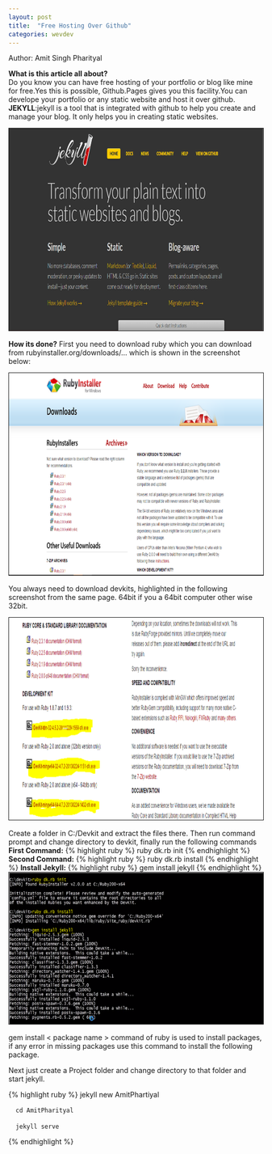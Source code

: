 ```yaml
---
layout: post
title:  "Free Hosting Over Github"
categories: wevdev
---
```

Author: Amit Singh Pharityal

<b>What is this article all about?</b><br>
Do you know you can have free hosting of your portfolio or blog like mine for free.Yes this is possible,
Github.Pages gives you this facility.You can develope your portfolio or any static website and host it over github.<br>
                            <b>JEKYLL</b>:jekyll is a tool that is integrated with github to help you create and manage your blog.
It only helps you in creating static websites.

<img src="/assets/jekyll.png" height="400" width="850" border="1px solid"/>

<b>How its done?</b>
First you need to download ruby which you can download from rubyinstaller.org/downloads/... which is shown in the screenshot below:

<img src="/assets/ruby.png" height="400" border="1px solid"/>

You always need to download devkits, highlighted in the following screenshot from the same page.
64bit if you a 64bit computer other wise 32bit.

<img src="/assets/devkit.png" height="400" width="850" border="1px solid"/>


Create a folder in C:/Devkit and extract the files there.
Then run command prompt and change directory to devkit, finally run the following commands<br>
<b>First Command:</b>
{% highlight ruby %}
	ruby dk.rb init
{% endhighlight %}
<b>Second Command:</b>
{% highlight ruby %}
	ruby dk.rb install
{% endhighlight %}
<b>Install Jekyll:</b>
{% highlight ruby %}
	gem install jekyll
{% endhighlight %}
<img src="/assets/rubyinstall.png" height="300"  border="1px solid"/>

gem install < package name > command of ruby  is used to install packages, if any error in missing packages use this command to install the following package.

Next just create a Project folder and change directory to that folder and start jekyll.


{% highlight ruby %}
	  jekyll new AmitPhartiyal

	  cd AmitPharityal

	  jekyll serve
{% endhighlight %}





